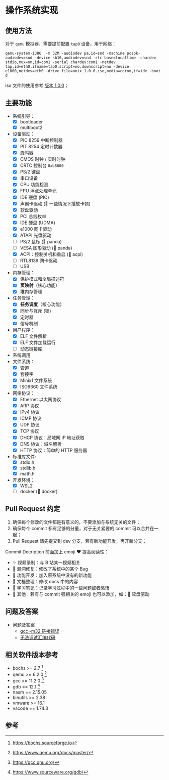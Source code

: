 # 操作系统实现
 
## 使用方法

对于 `qemu` 模拟器，需要提前配置 `tap0` 设备，用于网络：

    qemu-system-i386  -m 32M -audiodev pa,id=snd -machine pcspk-audiodev=snd -device sb16,audiodev=snd -rtc base=localtime -chardev stdio,mux=on,id=com1 -serial chardev:com1 -netdev tap,id=eth0,ifname=tap0,script=no,downscript=no -device e1000,netdev=eth0 -drive file=onix_1.0.0.iso,media=cdrom,if=ide -boot d

iso 文件的使用参考 [版本 1.0.0](./docs/13%20系统优化/179%20版本%201.0.0.md)；

## 主要功能

- 系统引导：
    - [x] bootloader
    - [x] multiboot2
- 设备驱动：
    - [x] PIC 8259 中断控制器
    - [x] PIT 8254 定时计数器
    - [x] 蜂鸣器
    - [x] CMOS 时钟 / 实时时钟
    - [x] CRTC 控制台 `0xb8000`
    - [x] PS/2 键盘
    - [x] 串口设备
    - [x] CPU 功能检测
    - [x] FPU 浮点处理单元
    - [x] IDE 硬盘 (PIO)
    - [x] 声霸卡驱动 (🐛 一些情况下播放卡顿)
    - [x] 软盘驱动
    - [x] PCI 总线枚举
    - [x] IDE 硬盘 (UDMA)
    - [x] e1000 网卡驱动
    - [x] ATAPI 光盘驱动
    - [ ] PS/2 鼠标 (🌱 panda)
    - [ ] VESA 图形驱动 (🌱 panda)
    - [x] ACPI：控制关机和重启 (🌱 acpi)
    - [ ] RTL8139 网卡驱动
    - [ ] USB
- 内存管理：
    - [x] 保护模式和全局描述符
    - [x] **页映射**（核心功能）
    - [x] 堆内存管理
- 任务管理：
    - [x] **任务调度**（核心功能）
    - [x] 同步与互斥 (锁)
    - [x] 定时器
    - [x] 信号机制
- 用户程序：
    - [x] ELF 文件解析
    - [x] ELF 文件加载运行
    - [ ] 动态链接库
- 系统调用
- 文件系统：
    - [x] 管道
    - [x] 套接字
    - [x] Minix1 文件系统
    - [x] ISO9660 文件系统
- 网络协议：
    - [x] Ethernet 以太网协议
    - [x] ARP 协议
    - [x] IPv4 协议
    - [x] ICMP 协议
    - [x] UDP 协议
    - [x] TCP 协议
    - [x] DHCP 协议：局域网 IP 地址获取
    - [x] DNS 协议：域名解析
    - [x] HTTP 协议：简单的 HTTP 服务器
- 标准库文件:
    - [x] stdio.h
    - [x] stdlib.h
    - [x] math.h 
- 开发环境：
    - [x] WSL2 
    - [ ] docker (🌱 docker)

## Pull Request 约定

1. 确保每个修改的文件都是有意义的，不要添加与系统无关的文件；
2. 确保每个 commit 都有足够的分量，对于无关紧要的 commit 可以合并在一起；
3. Pull Request 请先提交到 dev 分支，若有新功能开发，再开新分支；

Commit Decription 前面加上 emoji ❤️ 提高阅读性：

- ✨ 视频录制：与 B 站某一视频相关
- 🐛 漏洞修复：修改了系统中的某个 Bug
- 🎈 功能开发：加入原系统中没有的新功能
- 📖 文档整理：修改 docs 中的内容
- 📔 学习笔记：记录学习过程中的一些问题或者感悟
- 🍕 其他：若有与 commit 强相关的 emoji 也可以添加，如：💾 软盘驱动

## 问题及答案

- [问题及答案](./docs/others/问题及答案%20(Question%20and%20Answer).md)
    - [gcc -m32 链接错误](./docs/others/问题及答案%20(Question%20and%20Answer).md#gcc--m32-%E9%93%BE%E6%8E%A5%E9%94%99%E8%AF%AF)
    - [无法调试汇编代码](./docs/others/问题及答案%20(Question%20and%20Answer).md#%E6%97%A0%E6%B3%95%E8%B0%83%E8%AF%95%E6%B1%87%E7%BC%96%E4%BB%A3%E7%A0%81)

## 相关软件版本参考

- bochs >= 2.7 [^bochs]
- qemu >= 6.2.0 [^qemu]
- gcc >= 11.2.0 [^gcc]
- gdb == 12.1 [^gdb]
- nasm == 2.15.05
- binutils >= 2.38
- vmware >= 16.1
- vscode == 1.74.3

## 参考

[^bochs]: <https://bochs.sourceforge.io>
[^qemu]: <https://www.qemu.org/docs/master/>
[^gcc]: <https://gcc.gnu.org/>
[^gdb]: <https://www.sourceware.org/gdb/>
[^nasm]: <https://www.nasm.us/>
